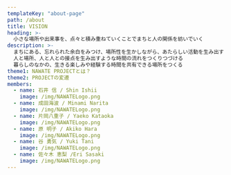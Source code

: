 ```yaml
---
templateKey: "about-page"
path: /about
title: VISION
heading: >-
  小さな場所や出来事を、点々と積み重ねていくことでまちと人の関係を紡いでいく
description: >-
  まちにある、忘れられた余白をみつけ、場所性を生かしながら、あたらしい活動を生み出す
  人と場所、人と人との接点を生み出すような時間の流れをつくりつづける
  暮らしのなかの、生きる楽しみや経験する時間を共有できる場所をつくる
theme1: NAWATE PROJECTとは？
theme2: PROJECTの変遷
members:
  - name: 石井 信 / Shin Ishii
    image: /img/NAWATELogo.png
  - name: 成田海波 / Minami Narita
    image: /img/NAWATELogo.png
  - name: 片岡八重子 / Yaeko Kataoka
    image: /img/NAWATELogo.png
  - name: 原 明子 / Akiko Hara
    image: /img/NAWATELogo.png
  - name: 谷 勇気 / Yuki Tani
    image: /img/NAWATELogo.png
  - name: 佐々木 恵梨 /Eri Sasaki
    image: /img/NAWATELogo.png
---
```

